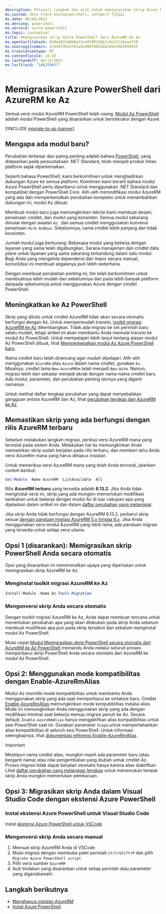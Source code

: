 ```yaml
---
description: Pelajari langkah dan alat untuk memigrasikan skrip Azure PowerShell dari AzureRM ke modul Az PowerShell yang baru.
ms.custom: devx-track-azurepowershell, contperf-fy21q2
ms.date: 06/09/2022
ms.devlang: powershell
ms.service: azure-powershell
ms.topic: conceptual
title: Memigrasikan skrip Azure PowerShell dari AzureRM ke Az
ms.openlocfilehash: 040ed822a090a23c4079023061c0e72210eaaf28
ms.sourcegitcommit: 37440f9593703a5e400f8052b026691982899953
ms.translationtype: MT
ms.contentlocale: id-ID
ms.lasthandoff: 06/11/2022
ms.locfileid: "146259657"
---
```

# <a name="migrate-azure-powershell-from-azurerm-to-az"></a>Memigrasikan Azure PowerShell dari AzureRM ke Az

Semua versi modul AzureRM PowerShell telah usang. [Modul Az PowerShell](install-az-ps.md) adalah modul PowerShell yang disarankan untuk berinteraksi dengan Azure.

[!INCLUDE [migrate-to-az-banner](../../includes/migrate-to-az-banner.md)]

## <a name="why-a-new-module"></a>Mengapa ada modul baru?

Perubahan terbesar dan paling penting adalah bahwa [PowerShell](/powershell/scripting/overview), yang didasarkan pada perpustakaan .NET Standard, telah menjadi produk lintas platform sejak diperkenalkan.

Seperti bahasa PowerShell, kami berkomitmen untuk menghadirkan dukungan Azure ke semua platform. Komitmen kami berarti bahwa modul Azure PowerShell perlu diperbarui untuk menggunakan .NET Standard dan kompatibel dengan PowerShell Core. Alih-alih memodifikasi modul AzureRM yang ada dan memperkenalkan perubahan kompleks untuk menambahkan dukungan ini, modul Az dibuat.

Membuat modul baru juga memungkinkan teknisi kami membuat desain, penamaan cmdlet, dan modul yang konsisten. Semua modul sekarang dimulai dengan awalan `Az.` dan semua cmdlet menggunakan konvensi penamaan `Verb-AzNoun`. Sebelumnya, nama cmdlet lebih panjang dan tidak konsisten.

Jumlah modul juga berkurang: Beberapa modul yang bekerja dengan layanan yang sama telah digabungkan. Sarana manajemen dan cmdlet data plane untuk layanan yang sama sekarang terkandung dalam satu modul. Bagi Anda yang mengelola dependensi dan impor secara manual, konsolidasi ini membuat segalanya jauh lebih sederhana.

Dengan membuat perubahan penting ini, tim telah berkomitmen untuk membuatnya lebih mudah dari sebelumnya dan pada lebih banyak platform daripada sebelumnya untuk menggunakan Azure dengan cmdlet PowerShell.

## <a name="upgrading-to-az-powershell"></a>Meningkatkan ke Az PowerShell

Skrip yang ditulis untuk cmdlet AzureRM tidak akan secara otomatis berfungsi dengan Az. Untuk mempermudah transisi, [toolkit migrasi AzureRM ke Az](https://github.com/Azure/azure-powershell-migration) dikembangkan. Tidak ada migrasi ke set perintah baru selalu mudah, tetapi artikel ini akan membantu Anda memulai transisi ke modul Az PowerShell. Untuk mempelajari lebih lanjut tentang alasan modul Az PowerShell dibuat, lihat [Memperkenalkan modul Az Azure PowerShell baru](new-azureps-module-az.md).

Nama cmdlet baru telah dirancang agar mudah dipelajari. Alih-alih menggunakan `AzureRm` atau `Azure` dalam nama cmdlet, gunakan `Az`. Misalnya, cmdlet lama `New-AzureRMVm` telah menjadi `New-AzVm`.
Namun, migrasi lebih dari sekadar menjadi akrab dengan nama-nama cmdlet baru. Ada modul, parameter, dan perubahan penting lainnya yang diganti namanya.

Untuk melihat daftar lengkap perubahan yang dapat menyebabkan gangguan antara AzureRM dan Az, lihat [perubahan lengkap dari AzureRM ke Az](migrate-az-1.0.0.md).

## <a name="ensure-existing-scripts-work-with-the-latest-azurerm-release"></a>Memastikan skrip yang ada berfungsi dengan rilis AzureRM terbaru

Sebelum melakukan langkah migrasi, periksa versi AzureRM mana yang terinstal pada sistem Anda.
Melakukan hal itu memungkinkan Anda memastikan skrip sudah berjalan pada rilis terbaru, dan memberi tahu Anda versi AzureRm mana yang harus dihapus instalan.

Untuk memeriksa versi AzureRM mana yang telah Anda terinstal, jalankan contoh berikut:

```powershell
Get-Module -Name AzureRM -ListAvailable -All
```

Rilis **AzureRM terbaru** yang tersedia adalah **6.13.2**. Jika Anda tidak menginstal versi ini, skrip yang ada mungkin memerlukan modifikasi tambahan untuk bekerja dengan modul Az di luar cakupan apa yang dijelaskan dalam artikel ini dan dalam [daftar perubahan yang melanggar](migrate-az-1.0.0.md).

Jika skrip Anda tidak berfungsi dengan AzureRM 6.13.2, perbarui skrip sesuai [dengan panduan migrasi AzureRM 5.x hingga 6.x](/powershell/azure/azurerm/migration-guide.6.0.0). Jika Anda menggunakan versi modul AzureRM yang lebih lama, ada panduan migrasi yang tersedia untuk setiap versi utama.

## <a name="option-1-recommended-automatically-migrate-your-powershell-scripts"></a>Opsi 1 (disarankan): Memigrasikan skrip PowerShell Anda secara otomatis

Opsi yang disarankan ini meminimalkan upaya yang diperlukan untuk memigrasikan skrip AzureRM ke Az.

### <a name="install-the-azurerm-to-az-migration-toolkit"></a>Menginstal toolkit migrasi AzureRM ke Az

```powershell
Install-Module -Name Az.Tools.Migration
```

### <a name="convert-your-scripts-automatically"></a>Mengonversi skrip Anda secara otomatis

Dengan toolkit migrasi AzureRM ke Az, Anda dapat membuat rencana untuk menentukan perubahan apa yang akan dilakukan pada skrip Anda sebelum membuat modifikasi apa pun pada skrip tersebut dan sebelum menginstal modul Az PowerShell.

Mulai cepat [Modul Memigrasikan skrip PowerShell secara otomatis dari AzureRM ke Az PowerShell](quickstart-migrate-azurerm-to-az-automatically.md) memandu Anda melalui seluruh proses memperbarui skrip PowerShell Anda secara otomatis dari AzureRM ke modul Az PowerShell.

## <a name="option-2-use-compatibility-mode-with-enable-azurermalias"></a>Opsi 2: Menggunakan mode kompatibilitas dengan Enable-AzureRmAlias

Modul Az memiliki mode kompatibilitas untuk membantu Anda menggunakan skrip yang ada saat memperbarui ke sintaksis baru. Cmdlet [Enable-AzureRmAlias](/powershell/module/az.accounts/enable-azurermalias) memungkinkan mode kompatibilitas melalui alias. Mode ini memungkinkan Anda menggunakan skrip yang ada dengan modifikasi minimal saat bekerja menuju migrasi penuh ke Az. Secara default, `Enable-AzureRmAlias` hanya mengaktifkan alias kompatibilitas untuk sesi PowerShell saat ini. Gunakan parameter `Scope` untuk mempertahankan alias kompatibilitas di seluruh sesi PowerShell. Untuk informasi selengkapnya, lihat [dokumentasi referensi Enable-AzureRmAlias](/powershell/module/az.accounts/enable-azurermalias).

> [!IMPORTANT]
> Meskipun nama cmdlet alias, mungkin masih ada parameter baru (atau berganti nama) atau nilai pengembalian yang diubah untuk cmdlet Az. Proses migrasi tidak dapat berjalan otomatis hanya karena alias diaktifkan. Lihat [daftar perubahan yang melanggar lengkap](migrate-az-1.0.0.md) untuk menemukan tempat skrip Anda mungkin memerlukan pembaruan.

## <a name="option-3-migrate-your-scripts-in-visual-studio-code-with-the-azure-powershell-extension"></a>Opsi 3: Migrasikan skrip Anda dalam Visual Studio Code dengan ekstensi Azure PowerShell

### <a name="install-the-azure-powershell-extension-for-visual-studio-code"></a>Instal ekstensi Azure PowerShell untuk Visual Studio Code

Instal [ekstensi Azure PowerShell untuk VSCode](https://marketplace.visualstudio.com/items?itemName=azps-tools.azps-tools)

### <a name="convert-your-scripts-manually"></a>Mengonversi skrip Anda secara manual

1. Memuat skrip AzureRM Anda di VSCode
1. Mulai migrasi dengan membuka palet perintah `Ctrl+Shift+P` dan pilih `Migrate Azure PowerShell script`
1. Pilih versi sumber `AzureRM`
1. Ikuti tindakan yang disarankan untuk setiap perintah atau parameter yang digarisbawahi.

## <a name="next-steps"></a>Langkah berikutnya

- [Menghapus instalan AzureRM](uninstall-az-ps.md#uninstall-the-azurerm-module)
- [Instal Azure PowerShell](install-az-ps.md).
